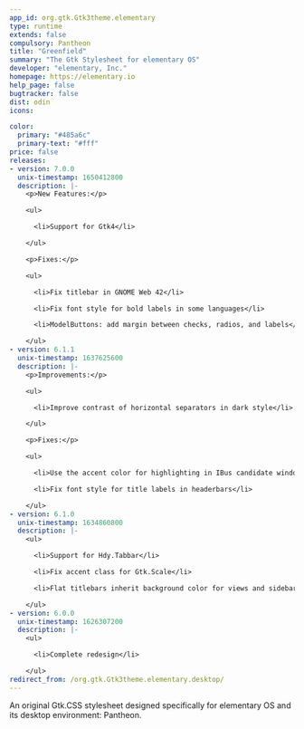 ```yaml
---
app_id: org.gtk.Gtk3theme.elementary
type: runtime
extends: false
compulsory: Pantheon
title: "Greenfield"
summary: "The Gtk Stylesheet for elementary OS"
developer: "elementary, Inc."
homepage: https://elementary.io
help_page: false
bugtracker: false
dist: odin
icons:

color:
  primary: "#485a6c"
  primary-text: "#fff"
price: false
releases:
- version: 7.0.0
  unix-timestamp: 1650412800
  description: |-
    <p>New Features:</p>

    <ul>

      <li>Support for Gtk4</li>

    </ul>

    <p>Fixes:</p>

    <ul>

      <li>Fix titlebar in GNOME Web 42</li>

      <li>Fix font style for bold labels in some languages</li>

      <li>ModelButtons: add margin between checks, radios, and labels</li>

    </ul>
- version: 6.1.1
  unix-timestamp: 1637625600
  description: |-
    <p>Improvements:</p>

    <ul>

      <li>Improve contrast of horizontal separators in dark style</li>

    </ul>

    <p>Fixes:</p>

    <ul>

      <li>Use the accent color for highlighting in IBus candidate window</li>

      <li>Fix font style for title labels in headerbars</li>

    </ul>
- version: 6.1.0
  unix-timestamp: 1634860800
  description: |-
    <ul>

      <li>Support for Hdy.Tabbar</li>

      <li>Fix accent class for Gtk.Scale</li>

      <li>Flat titlebars inherit background color for views and sidebars</li>

    </ul>
- version: 6.0.0
  unix-timestamp: 1626307200
  description: |-
    <ul>

      <li>Complete redesign</li>

    </ul>
redirect_from: /org.gtk.Gtk3theme.elementary.desktop/
---
```


<p>An original Gtk.CSS stylesheet designed specifically for elementary OS and its desktop environment: Pantheon.</p>